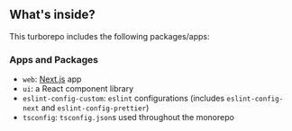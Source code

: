 ## What's inside?

This turborepo includes the following packages/apps:

### Apps and Packages

- `web`:  [Next.js](https://nextjs.org/) app
- `ui`: a React component library
- `eslint-config-custom`: `eslint` configurations (includes `eslint-config-next` and `eslint-config-prettier`)
- `tsconfig`: `tsconfig.json`s used throughout the monorepo
